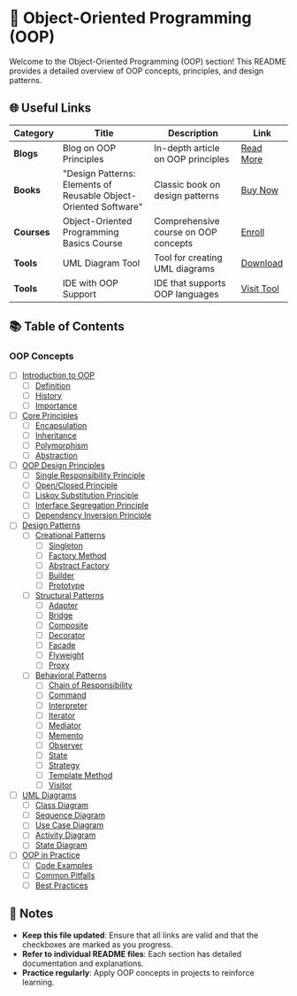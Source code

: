 # 🧩 Object-Oriented Programming (OOP)

Welcome to the Object-Oriented Programming (OOP) section! This README provides a detailed overview of OOP concepts, principles, and design patterns.

## 🌐 Useful Links

| Category        | Title                            | Description                        | Link                                               |
|-----------------|----------------------------------|------------------------------------|---------------------------------------------------|
| **Blogs**       | Blog on OOP Principles            | In-depth article on OOP principles | [Read More](https://example.com/oop-principles-blog) |
| **Books**       | "Design Patterns: Elements of Reusable Object-Oriented Software" | Classic book on design patterns | [Buy Now](https://example.com/design-patterns-book)    |
| **Courses**     | Object-Oriented Programming Basics Course | Comprehensive course on OOP concepts | [Enroll](https://example.com/oop-basics-course)   |
| **Tools**       | UML Diagram Tool                  | Tool for creating UML diagrams     | [Download](https://example.com/uml-tool)         |
| **Tools**       | IDE with OOP Support              | IDE that supports OOP languages    | [Visit Tool](https://example.com/oop-ide)        |

## 📚 Table of Contents

### OOP Concepts
- [ ] [Introduction to OOP](./OOP/Introduction.md)
  - [ ] [Definition](./OOP/Introduction.md#definition)
  - [ ] [History](./OOP/Introduction.md#history)
  - [ ] [Importance](./OOP/Introduction.md#importance)
- [ ] [Core Principles](./OOP/Core_Principles.md)
  - [ ] [Encapsulation](./OOP/Encapsulation.md)
  - [ ] [Inheritance](./OOP/Inheritance.md)
  - [ ] [Polymorphism](./OOP/Polymorphism.md)
  - [ ] [Abstraction](./OOP/Abstraction.md)
- [ ] [OOP Design Principles](./OOP/OOP_Design_Principles.md)
  - [ ] [Single Responsibility Principle](./OOP/Single_Responsibility_Principle.md)
  - [ ] [Open/Closed Principle](./OOP/Open_Closed_Principle.md)
  - [ ] [Liskov Substitution Principle](./OOP/Liskov_Substitution_Principle.md)
  - [ ] [Interface Segregation Principle](./OOP/Interface_Segregation_Principle.md)
  - [ ] [Dependency Inversion Principle](./OOP/Dependency_Inversion_Principle.md)
- [ ] [Design Patterns](./OOP/Design_Patterns.md)
  - [ ] [Creational Patterns](./OOP/Design_Patterns_Creational.md)
    - [ ] [Singleton](./OOP/Singleton.md)
    - [ ] [Factory Method](./OOP/Factory_Method.md)
    - [ ] [Abstract Factory](./OOP/Abstract_Factory.md)
    - [ ] [Builder](./OOP/Builder.md)
    - [ ] [Prototype](./OOP/Prototype.md)
  - [ ] [Structural Patterns](./OOP/Design_Patterns_Structural.md)
    - [ ] [Adapter](./OOP/Adapter.md)
    - [ ] [Bridge](./OOP/Bridge.md)
    - [ ] [Composite](./OOP/Composite.md)
    - [ ] [Decorator](./OOP/Decorator.md)
    - [ ] [Facade](./OOP/Facade.md)
    - [ ] [Flyweight](./OOP/Flyweight.md)
    - [ ] [Proxy](./OOP/Proxy.md)
  - [ ] [Behavioral Patterns](./OOP/Design_Patterns_Behavioral.md)
    - [ ] [Chain of Responsibility](./OOP/Chain_of_Responsibility.md)
    - [ ] [Command](./OOP/Command.md)
    - [ ] [Interpreter](./OOP/Interpreter.md)
    - [ ] [Iterator](./OOP/Iterator.md)
    - [ ] [Mediator](./OOP/Mediator.md)
    - [ ] [Memento](./OOP/Memento.md)
    - [ ] [Observer](./OOP/Observer.md)
    - [ ] [State](./OOP/State.md)
    - [ ] [Strategy](./OOP/Strategy.md)
    - [ ] [Template Method](./OOP/Template_Method.md)
    - [ ] [Visitor](./OOP/Visitor.md)
- [ ] [UML Diagrams](./OOP/UML_Diagrams.md)
  - [ ] [Class Diagram](./OOP/Class_Diagram.md)
  - [ ] [Sequence Diagram](./OOP/Sequence_Diagram.md)
  - [ ] [Use Case Diagram](./OOP/Use_Case_Diagram.md)
  - [ ] [Activity Diagram](./OOP/Activity_Diagram.md)
  - [ ] [State Diagram](./OOP/State_Diagram.md)
- [ ] [OOP in Practice](./OOP/OOP_in_Practice.md)
  - [ ] [Code Examples](./OOP/Code_Examples.md)
  - [ ] [Common Pitfalls](./OOP/Common_Pitfalls.md)
  - [ ] [Best Practices](./OOP/Best_Practices.md)

## 📝 Notes
- **Keep this file updated**: Ensure that all links are valid and that the checkboxes are marked as you progress.
- **Refer to individual README files**: Each section has detailed documentation and explanations.
- **Practice regularly**: Apply OOP concepts in projects to reinforce learning.
